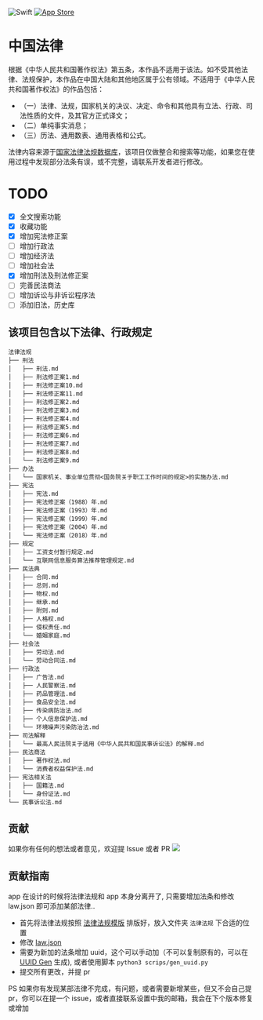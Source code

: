 ![Swift](https://img.shields.io/badge/swift-F54A2A?style=for-the-badge&logo=swift&logoColor=white)
[![App Store](https://img.shields.io/badge/App_Store-0D96F6?style=for-the-badge&logo=app-store&logoColor=white)
](https://apps.apple.com/au/app/%E4%B8%AD%E5%9B%BD%E6%B3%95%E5%BE%8B%E5%BF%AB%E6%9F%A5%E6%89%8B%E5%86%8C/id1612953870)

# 中国法律

根据《中华人民共和国著作权法》第五条，本作品不适用于该法。如不受其他法律、法规保护，本作品在中国大陆和其他地区属于公有领域。不适用于《中华人民共和国著作权法》的作品包括：
- （一）法律、法规，国家机关的决议、决定、命令和其他具有立法、行政、司法性质的文件，及其官方正式译文；
- （二）单纯事实消息；
- （三）历法、通用数表、通用表格和公式。

法律内容来源于[国家法律法规数据库](https://flk.npc.gov.cn)，该项目仅做整合和搜索等功能，如果您在使用过程中发现部分法条有误，或不完整，请联系开发者进行修改。

# TODO
 - [x] 全文搜索功能
 - [x] 收藏功能
 - [x] 增加宪法修正案
 - [ ] 增加行政法
 - [ ] 增加经济法
 - [ ] 增加社会法
 - [x] 增加刑法及刑法修正案
 - [ ] 完善民法商法
 - [ ] 增加诉讼与非诉讼程序法
 - [ ] 添加旧法，历史库

## 该项目包含以下法律、行政规定
```
法律法规
├── 刑法
│   ├── 刑法.md
│   ├── 刑法修正案1.md
│   ├── 刑法修正案10.md
│   ├── 刑法修正案11.md
│   ├── 刑法修正案2.md
│   ├── 刑法修正案3.md
│   ├── 刑法修正案4.md
│   ├── 刑法修正案5.md
│   ├── 刑法修正案6.md
│   ├── 刑法修正案7.md
│   ├── 刑法修正案8.md
│   └── 刑法修正案9.md
├── 办法
│   └── 国家机关、事业单位贯彻<国务院关于职工工作时间的规定>的实施办法.md
├── 宪法
│   ├── 宪法.md
│   ├── 宪法修正案（1988）年.md
│   ├── 宪法修正案（1993）年.md
│   ├── 宪法修正案（1999）年.md
│   ├── 宪法修正案（2004）年.md
│   └── 宪法修正案（2018）年.md
├── 规定
│   ├── 工资支付暂行规定.md
│   └── 互联网信息服务算法推荐管理规定.md
├── 民法典
│   ├── 合同.md
│   ├── 总则.md
│   ├── 物权.md
│   ├── 继承.md
│   ├── 附则.md
│   ├── 人格权.md
│   ├── 侵权责任.md
│   └── 婚姻家庭.md
├── 社会法
│   ├── 劳动法.md
│   └── 劳动合同法.md
├── 行政法
│   ├── 广告法.md
│   ├── 人民警察法.md
│   ├── 药品管理法.md
│   ├── 食品安全法.md
│   ├── 传染病防治法.md
│   ├── 个人信息保护法.md
│   └── 环境噪声污染防治法.md
├── 司法解释
│   └── 最高人民法院关于适用《中华人民共和国民事诉讼法》的解释.md
├── 民法商法
│   ├── 著作权法.md
│   └── 消费者权益保护法.md
├── 宪法相关法
│   ├── 国籍法.md
│   └── 身份证法.md
└── 民事诉讼法.md
```

## 贡献
如果你有任何的想法或者意见，欢迎提 Issue 或者 PR
<a href="https://github.com/RanKKI/LawRefBook/graphs/contributors">
  <img src="https://contrib.rocks/image?repo=RanKKI/LawRefBook" />
</a>

## 贡献指南
app 在设计的时候将法律法规和 app 本身分离开了, 只需要增加法条和修改 law.json 即可添加某部法律..
- 首先将法律法规按照 [法律法规模版](./法律法规模版.md) 排版好，放入文件夹 `法律法规` 下合适的位置
- 修改 [law.json](./law.json) 
- 需要为新加的法条增加 uuid，这个可以手动加（不可以复制原有的，可以在 [UUID Gen](https://www.uuidgenerator.net/version4) 生成), 或者使用脚本 `python3 scrips/gen_uuid.py`
- 提交所有更改，并提 pr

PS 如果你有发现某部法律不完成，有问题，或者需要新增某些，但又不会自己提 pr，你可以在提一个 issue，或者直接联系设置中我的邮箱，我会在下个版本修复或增加
